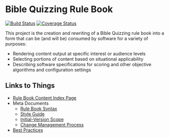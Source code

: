 # Bible Quizzing Rule Book

[![Build Status](https://travis-ci.org/gryphonshafer/Quizzing-Rule-Book.svg)](https://travis-ci.org/gryphonshafer/Quizzing-Rule-Book)
[![Coverage Status](https://coveralls.io/repos/gryphonshafer/Quizzing-Rule-Book/badge.png)](https://coveralls.io/r/gryphonshafer/Quizzing-Rule-Book)

This project is the creation and rewriting of a Bible Quizzing rule book into a form that can be (and will be) consumed by software for a variety of purposes:

- Rendering content output at specific interest or audience levels
- Selecting portions of content based on situational applicability
- Describing software specifications for scoring and other objective algorithms and configuration settings

## Links to Things

- [Rule Book Content Index Page](content/index.md)
- Meta Documents
    - [Rule Book Syntax](meta/syntax.md)
    - [Style Guide](meta/style_guide.md)
    - [Initial-Version Scope](meta/v1_scope.md)
    - [Change Management Process](meta/change_management.md)
- [Best Practices](best_practices.md)
